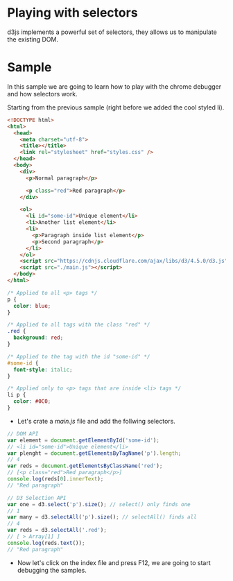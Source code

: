 # Playing with selectors

d3js implements a powerful set of selectors, they allows us to manipulate the existing DOM.

# Sample

In this sample we are going to learn how to play with the chrome debugger and how selectors work.

Starting from the previous sample (right before we added the cool styled li).

```html
<!DOCTYPE html>
<html>
  <head>
    <meta charset="utf-8">
    <title></title>
    <link rel="stylesheet" href="styles.css" />
  </head>
  <body>
    <div>
      <p>Normal paragraph</p>

      <p class="red">Red paragraph</p>
    </div>

    <ol>
      <li id="some-id">Unique element</li>
      <li>Another list element</li>
      <li>
        <p>Paragraph inside list element</p>
        <p>Second paragraph</p>
      </li>
    </ol>
    <script src="https://cdnjs.cloudflare.com/ajax/libs/d3/4.5.0/d3.js" charset="utf-8"></script>
    <script src="./main.js"></script>
  </body>
</html>
```

```css
/* Applied to all <p> tags */
p {
  color: blue;
}

/* Applied to all tags with the class "red" */
.red {
  background: red;
}

/* Applied to the tag with the id "some-id" */
#some-id {
  font-style: italic;
}

/* Applied only to <p> tags that are inside <li> tags */
li p {
  color: #0C0;
}
```

- Let's crate a _main.js_ file and add the follwing selectors.

```javascript
// DOM API
var element = document.getElementById('some-id');
// <li id="some-id">Unique element</li>
var plenght = document.getElementsByTagName('p').length;
// 4
var reds = document.getElementsByClassName('red');
// [<p class="red">Red paragraph</p>]
console.log(reds[0].innerText);
// "Red paragraph"

// D3 Selection API
var one = d3.select('p').size(); // select() only finds one
// 1
var many = d3.selectAll('p').size(); // selectAll() finds all
// 4
var reds = d3.selectAll('.red');
// [ > Array[1] ]
console.log(reds.text());
// "Red paragraph"
```

- Now let's click on the index file and press F12, we are going to start debugging the samples.

